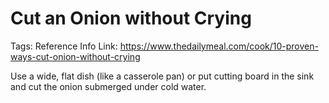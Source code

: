# Cut an Onion without Crying

Tags: Reference Info
Link: https://www.thedailymeal.com/cook/10-proven-ways-cut-onion-without-crying

Use a wide, flat dish (like a casserole pan) or put cutting board in the sink and cut the onion submerged under cold water.